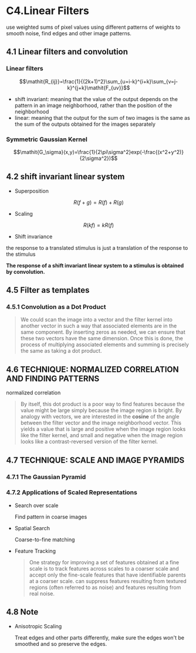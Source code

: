 # C4.Linear Filters

use weighted sums of pixel values using different patterns of weights to  smooth noise, find edges and other image patterns.


## 4.1 Linear filters and convolution

### Linear filters

$$\mathit{R_{ij}}=\frac{1}{(2k+1)^2}\sum_{u=i-k}^{i+k}\sum_{v=j-k}^{j+k}\mathit{F_{uv}}$$


* shift invariant:
meaning that the value of the output depends on the pattern in an image
neighborhood, rather than the position of the neighborhood
* linear:
meaning that the output for the sum of two images is the same as the sum of the outputs obtained for the images separately


### Symmetric Gaussian Kernel

$$\mathit{G_\sigma}(x,y)=\frac{1}{2\pi\sigma^2}exp(-\frac{(x^2+y^2)}{2\sigma^2})$$


## 4.2 shift invariant linear system

* Superposition

$$\mathit{R}(f+g)=\mathit{R}(f)+\mathit{R}(g)$$

* Scaling

$$R(kf)=kR(f)$$

* Shift invariance

the response to a translated stimulus is just a translation of the response to the stimulus


**The response of a shift invariant linear system to a stimulus is obtained by
convolution.**


## 4.5 Filter as templates

### 4.5.1 Convolution as a Dot Product

> We could scan the
image into a vector and the filter kernel into another vector in such a way that associated elements are in the same component. By inserting zeros as needed, we can ensure that these two vectors have the same dimension. Once this is done, the process of multiplying associated elements and summing is precisely the same as taking a dot product.

## 4.6 TECHNIQUE: NORMALIZED CORRELATION AND FINDING PATTERNS

normalized correlation

> By itself, this dot product is a poor way to find features because the
value might be large simply because the image region is bright. By analogy with
vectors, we are interested in the **cosine** of the angle between the filter vector and the image neighborhood vector.
This yields a value that is large and positive when the image region looks like
the filter kernel, and small and negative when the image region looks like a contrast-reversed version of the filter kernel.

## 4.7 TECHNIQUE: SCALE AND IMAGE PYRAMIDS

### 4.7.1 The Gaussian Pyramid

### 4.7.2 Applications of Scaled Representations

* Search over scale

    Find pattern in coarse images

* Spatial Search
 
    Coarse-to-fine matching

* Feature Tracking

    > One strategy for improving a set of features obtained
at a fine scale is to track features across scales to a coarser scale and accept only the
fine-scale features that have identifiable parents at a coarser scale.
can suppress features resulting from textured
regions (often referred to as noise) and features resulting from real noise.


## 4.8 Note

* Anisotropic Scaling

    Treat edges and other parts differently, make sure the edges won't be smoothed and so preserve the edges.